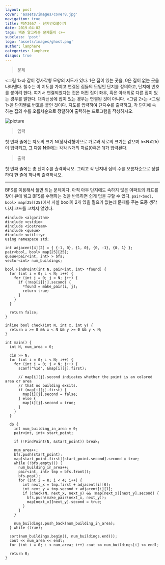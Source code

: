 ```yaml
---
layout: post
cover: 'assets/images/cover8.jpg'
navigation: true
title: 백준2667 - 단지번호붙이기
date: 2019-04-02
tags: 백준 알고리즘 문제풀이 c++
subclass: 'post'
logo: 'assets/images/ghost.png'
author: lanphere
categories: lanphere
disqus: true
---
```


> 문제

<그림 1>과 같이 정사각형 모양의 지도가 있다. 1은 집이 있는 곳을, 0은 집이 없는 곳을 나타낸다. 철수는 이 지도를 가지고 연결된 집들의 모임인 단지를 정의하고, 단지에 번호를 붙이려 한다. 여기서 연결되었다는 것은 어떤 집이 좌우, 혹은 아래위로 다른 집이 있는 경우를 말한다. 대각선상에 집이 있는 경우는 연결된 것이 아니다. <그림 2>는 <그림 1>을 단지별로 번호를 붙인 것이다. 지도를 입력하여 단지수를 출력하고, 각 단지에 속하는 집의 수를 오름차순으로 정렬하여 출력하는 프로그램을 작성하시오.

![picture](https://www.acmicpc.net/upload/images/ITVH9w1Gf6eCRdThfkegBUSOKd.png)

> 입력

첫 번째 줄에는 지도의 크기 N(정사각형이므로 가로와 세로의 크기는 같으며 5≤N≤25)이 입력되고, 그 다음 N줄에는 각각 N개의 자료(0혹은 1)가 입력된다.

> 출력

첫 번째 줄에는 총 단지수를 출력하시오. 그리고 각 단지내 집의 수를 오름차순으로 정렬하여 한 줄에 하나씩 출력하시오.

---

BFS를 이용해서 풀면 되는 문제이다. 아직 아무 단지에도 속하지 않은 아파트의 좌표를 찾아 큐에 넣고 BFS를 수행하는 것을 반복하면 쉽게 답을 구할 수 있다. `pair<bool, bool> map[25][25]`에서 사실 bool이 2개 있을 필요가 없는데 문제를 푸는 도중 생각나서 코드를 고치지 않았다.

```
#include <algorithm>
#include <cstdio>
#include <iostream>
#include <queue>
#include <utility>
using namespace std;

int adjacent[4][2] = { {-1, 0}, {1, 0}, {0, -1}, {0, 1} };
pair<bool, bool> map[25][25];
queue<pair<int, int> > bfs;
vector<int> num_buildings;

bool FindPoint(int N, pair<int, int> *found) {
  for (int i = 0; i < N; i++) {
    for (int j = 0; j < N; j++) {
      if (!map[i][j].second) {
        *found = make_pair(i, j);
        return true;
      }
    }
  }

  return false;
}

inline bool check(int N, int x, int y) {
  return x >= 0 && x < N && y >= 0 && y < N;
}

int main() {
  int N, num_area = 0;

  cin >> N;
  for (int i = 0; i < N; i++) {
    for (int j = 0; j < N; j++) {
      scanf("%1d", &map[i][j].first);

      // map[i][j].second indicates whether the point is an colored area or area
      // that no building exsits.
      if (map[i][j].first) {
        map[i][j].second = false;
      } else {
        map[i][j].second = true;
      }
    }
  }

  do {
    int num_building_in_area = 0;
    pair<int, int> start_point;

    if (!FindPoint(N, &start_point)) break;

    num_area++;
    bfs.push(start_point);
    map[start_point.first][start_point.second].second = true;
    while (!bfs.empty()) {
      num_building_in_area++;
      pair<int, int> tmp = bfs.front();
      bfs.pop();
      for (int i = 0; i < 4; i++) {
        int next_x = tmp.first + adjacent[i][0];
        int next_y = tmp.second + adjacent[i][1];
        if (check(N, next_x, next_y) && !map[next_x][next_y].second) {
          bfs.push(make_pair(next_x, next_y));
          map[next_x][next_y].second = true;
        }
      }
    }

    num_buildings.push_back(num_building_in_area);
  } while (true);

  sort(num_buildings.begin(), num_buildings.end());
  cout << num_area << endl;
  for (int i = 0; i < num_area; i++) cout << num_buildings[i] << endl;

  return 0;
}
```